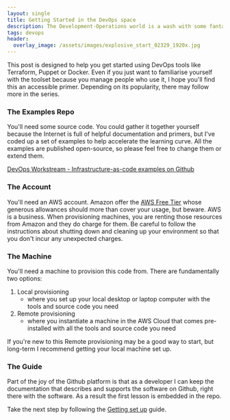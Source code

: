 ```yaml
---
layout: single
title: Getting Started in the DevOps space 
description: The Development-Operations world is a wash with some fantastic tools, but sometimes getting started can be too great an impediment to realise the 'DevOps' efficiency promise.<br /><br />Starting out in anything can be rough.  While the prospect of having a helpful colleague or trainer sit down with you to walk you through it is wonderful, it and they aren't always available.
tags: devops
header:
  overlay_image: /assets/images/explosive_start_02329_1920x.jpg
---
```

This post is designed to help you get started using DevOps tools like Terraform, Puppet or Docker.
Even if you just want to familiarise yourself with the toolset because you manage people who use it, I hope you'll find this an accessible primer.
Depending on its popularity, there may follow more in the series.

### The Examples Repo
You'll need some source code.  You could gather it together yourself because the Internet is full of helpful documentation and primers, but I've coded up a set of examples to help accelerate the learning curve.  All the examples are published open-source, so please feel free to change them or extend them.

[DevOps Workstream - Infrastructure-as-code examples on Github](https://github.com/lightenna/devops-workstream.git) 

### The Account
You'll need an AWS account.  Amazon offer the [AWS Free Tier](https://aws.amazon.com/free/) whose generous allowances should more than cover your usage, but beware.  AWS is a business.  When provisioning machines, you are renting those resources from Amazon and they do charge for them.  Be careful to follow the instructions about shutting down and cleaning up your environment so that you don't incur any unexpected charges.

### The Machine
You'll need a machine to provision this code from.  There are fundamentally two options:

1. Local provisioning
    + where you set up your local desktop or laptop computer with the tools and source code you need
1. Remote provisioning
    + where you instantiate a machine in the AWS Cloud that comes pre-installed with all the tools and source code you need

If you're new to this Remote provisioning may be a good way to start, but long-term I recommend getting your local machine set up.

### The Guide
Part of the joy of the Github platform is that as a developer I can keep the documentation that describes and supports the software on Github, right there with the software.  As a result the first lesson is embedded in the repo.

Take the next step by following the [Getting set up](https://github.com/lightenna/devops-workstream/blob/master/docs/getting_set_up.md) guide.

